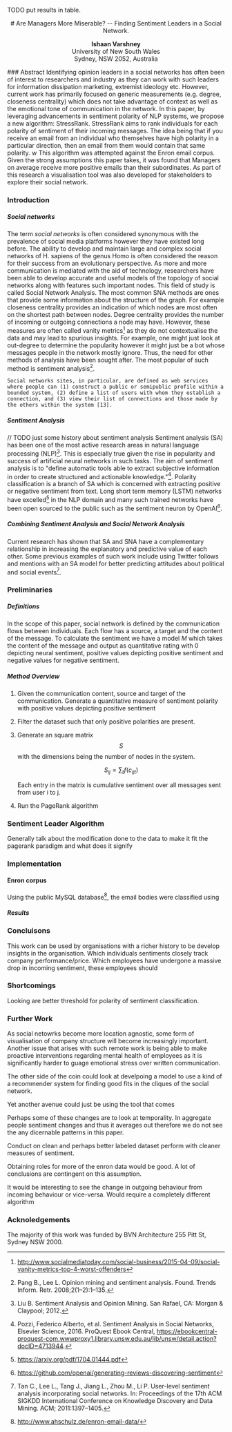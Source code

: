 TODO put results in table.

<center>
# Are Managers More Miserable? -- Finding Sentiment Leaders in a Social Network.

**Ishaan Varshney**  
University of New South Wales  
Sydney, NSW 2052, Australia  
</center>
### Abstract
Identifying opinion leaders in a social networks has often been of interest to researchers and industry as they can work with such leaders for information dissipation marketing, extremist ideology etc. However, current work has primarily focused on generic measurements (e.g. degree, closeness centrality) which does not take advantage of context as well as the emotional tone of communication in the network. In this paper, by leveraging advancements in sentiment polarity of NLP systems, we propose a new algorithm: StressRank. StressRank aims to rank individuals for each polarity of sentiment of their incoming messages. The idea being that if you receive an email from an individual who themselves have high polarity in a particular direction, then an email from them would contain that same polarity. w This algorithm was attempted against the Enron email corpus. Given the strong assumptions this paper takes, it was found that Managers on average receive more positive emails than their subordinates. As part of this research a visualisation tool was also developed for stakeholders to explore their social network.

### Introduction
##### Social networks
The term _social networks_ is often considered synonymous with the prevalence of social media platforms however they have existed long before. The ability to develop and maintain large and complex social networks of H. sapiens of the genus Homo is often considered the reason for their success  from an evolutionary perspective. As more and more communication is mediated with the aid of technology, researchers have been able to develop accurate and useful models of the topology of social networks along with features such important nodes. This field of study is called Social Network Analysis. The most common SNA methods are ones that provide some information about the structure of the graph. For example closeness centrality provides an indication of which nodes are most often on the shortest path between nodes. Degree centrality provides the number of incoming or outgoing connections a node may have. However, these measures are often called vanity metrics[^smt] as they do not contextualise the data and may lead to spurious insights. For example, one might just look at out-degree to determine the popularity however it might just be a bot whose messages people in the network mostly ignore. Thus, the need for other methods of analysis have been sought after. The most popular of such method is sentiment analysis[^pang].

    Social networks sites, in particular, are defined as web services where people can (1) construct a public or semipublic profile within a bounded system, (2) define a list of users with whom they establish a connection, and (3) view their list of connections and those made by the others within the system [13].

##### Sentiment Analysis
// TODO just some history about sentiment analysis
Sentiment analysis (SA) has been one of the most active research areas in natural language processing (NLP)[^lui]. This is especially true given the rise in popularity and success of artificial neural networks in such tasks. The aim of sentiment analysis is to "define automatic tools able to extract subjective information in order to create structured and actionable knowledge."[^book]. Polarity classification is a branch of SA which is concerned with extracting positive or negative sentiment from text. Long short term memory (LSTM) networks have excelled[^OAIPaper] in the NLP domain and many such trained networks have been open sourced to the public such as the sentiment neuron by OpenAI[^sentneu].


##### Combining Sentiment Analysis and Social Network Analysis
Current research has shown that SA and SNA
have a complementary relationship in increasing the explanatory and predictive value of each other. Some previous examples of such work include using Twitter follows and mentions with an SA model for better predicting attitudes about political and social events[^tan].


### Preliminaries
##### Definitions
In the scope of this paper, social network is defined by the communication flows between individuals. Each flow has a source, a target and the content of the message. To calculate the sentiment we have a model _M_ which takes the content of the message and output as quantitative rating with 0 depicting neural sentiment, positive values depicting positive sentiment and negative values for negative sentiment.

##### Method Overview
1. Given the communication content, source and target of the communication. Generate a quantitative measure of sentiment polarity with positive values depicting positive sentiment
1. Filter the dataset such that only positive polarities are present.
1. Generate an square matrix $$S$$ with the dimensions being the number of nodes in the system.

    $$
     S_{ij} = \sum_tf(c_{ijt})
    $$ 
     
    Each entry in the matrix is cumulative sentiment over all messages sent from user i to j.
1. Run the PageRank algorithm

### Sentiment Leader Algorithm
Generally talk about the modification done to the data to make it fit the pagerank paradigm and what does it signify

### Implementation
#### Enron corpus
Using the public MySQL database[^mysql], the email bodies were classified using

##### Results


### Concluisons
This work can be used by organisations with a richer history to be develop insights in the organisation. Which individuals sentiments closely track company performance/price. Which employees have undergone a massive drop in incoming sentiment, these employees should


### Shortcomings
Looking are better threshold for polarity of sentiment classification.

### Further Work
As social netowrks become more location agnostic, some form of visualisation of company structure will become increasingly important. Another issue that arises with such remote work is being able to make proactive interventions regarding mental health of employees as it is significantly harder to guage emotional stress over written communication.

The other side of the coin could look at develpoing a model to use a kind of a recommender system for finding good fits in the cliques of the social network.

Yet another avenue could just be using the tool that comes

Perhaps some of these changes are to look at temporality.  In aggregate people sentiment changes and thus it averages out therefore
we do not see the any dicernable patterns in this paper.

Conduct on clean and perhaps better labeled dataset
perform with cleaner measures of sentiment.

Obtaining roles for more of the enron data would be good. A lot of conclusions are contingent on this assumption.

It would be interesting to see the change in outgoing behaviour from incoming behaviour or vice-versa. Would require a completely different algorithm

### Acknoledgements

The majority of this work was funded by BVN Architecture 255 Pitt St, Sydney NSW 2000.


[^smt]: http://www.socialmediatoday.com/social-business/2015-04-09/social-vanity-metrics-top-4-worst-offenders
[^pang]: Pang B., Lee L. Opinion mining and sentiment analysis. Found. Trends Inform. Retr. 2008;2(1–2):1–135.
[^tan]: Tan C., Lee L., Tang J., Jiang L., Zhou M., Li P. User-level sentiment analysis incorporating social networks. In: Proceedings of the 17th ACM SIGKDD International Conference on Knowledge Discovery and Data Mining. ACM; 2011:1397–1405.
[^mysql]: http://www.ahschulz.de/enron-email-data/
[^lui]: Liu B. Sentiment Analysis and Opinion Mining. San Rafael, CA: Morgan & Claypool; 2012.
[^book]: Pozzi, Federico Alberto, et al. Sentiment Analysis in Social Networks, Elsevier Science, 2016. ProQuest Ebook Central, https://ebookcentral-proquest-com.wwwproxy1.library.unsw.edu.au/lib/unsw/detail.action?docID=4713944.

[^sentneu]: https://github.com/openai/generating-reviews-discovering-sentiment

[^OAIPaper]: https://arxiv.org/pdf/1704.01444.pdf
